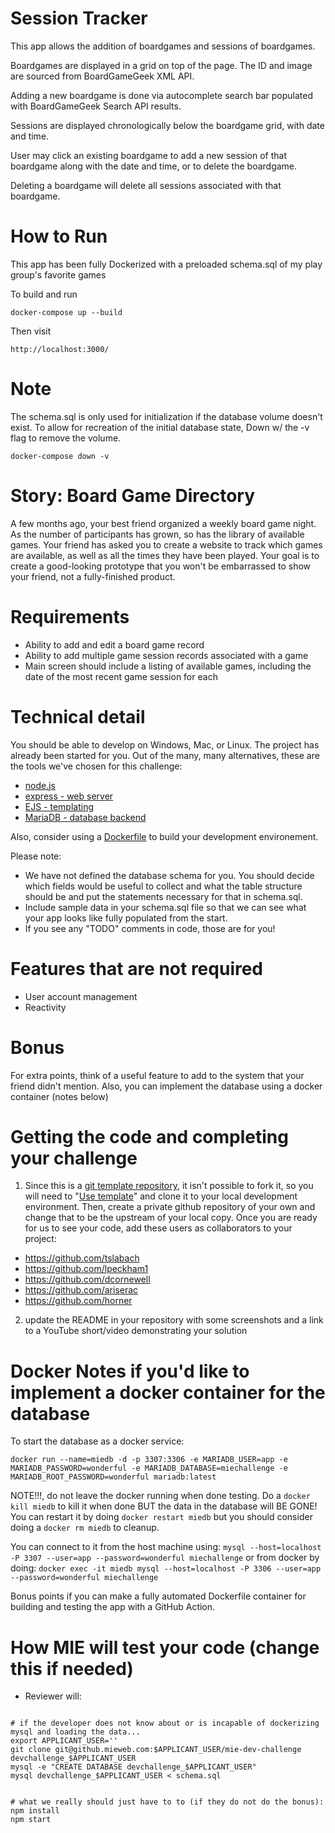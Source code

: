 Session Tracker
=====
This app allows the addition of boardgames and sessions of boardgames.

Boardgames are displayed in a grid on top of the page. The ID and image are sourced from BoardGameGeek XML API.

Adding a new boardgame is done via autocomplete search bar populated with BoardGameGeek Search API results.

Sessions are displayed chronologically below the boardgame grid, with date and time.

User may click an existing boardgame to add a new session of that boardgame along with the date and time, or to delete the boardgame.

Deleting a boardgame will delete all sessions associated with that boardgame.

How to Run
=====
This app has been fully Dockerized with a preloaded schema.sql of my play group's favorite games

To build and run

```
docker-compose up --build
```

Then visit

```
http://localhost:3000/
```


Note
=====
The schema.sql is only used for initialization if the database volume doesn't exist.
To allow for recreation of the initial database state, Down w/ the -v flag to remove the volume.
```
docker-compose down -v
```


Story: Board Game Directory
=====

A few months ago, your best friend organized a weekly board game night. As the number of participants
has grown, so has the library of available games. Your friend has asked you to create a website to
track which games are available, as well as all the times they have been played. Your goal is to
create a good-looking prototype that you won't be embarrassed to show your friend, not a fully-finished
product.

Requirements
=====

* Ability to add and edit a board game record
* Ability to add multiple game session records associated with a game
* Main screen should include a listing of available games, including the date of the most recent game session for each

Technical detail
=====

You should be able to develop on Windows, Mac, or Linux. The project has already been started for you. Out of the many, many alternatives, these are the tools we've chosen for this challenge:

* <a href="https://nodejs.org/en/">node.js</a>
* <a href="https://expressjs.com/">express - web server</a>
* <a href="https://ejs.co/">EJS - templating</a>
* <a href="https://mariadb.org/">MariaDB - database backend</a>

Also, consider using a [Dockerfile](https://docs.docker.com/engine/reference/builder/) to build your development environement.


Please note:

* We have not defined the database schema for you. You should decide which fields would be useful to collect and what the table structure should be and put the statements necessary for that in schema.sql.
* Include sample data in your schema.sql file so that we can see what your app looks like fully populated from the start.
* If you see any "TODO" comments in code, those are for you!

Features that are not required
=====

* User account management
* Reactivity

Bonus
=====

For extra points, think of a useful feature to add to the system that your friend didn't mention. Also, you can implement the database using a docker container (notes below)

Getting the code and completing your challenge
=====

1) Since this is a [git template repository](https://docs.github.com/en/repositories/creating-and-managing-repositories/creating-a-repository-from-a-template), it isn't possible to fork it, so you will need to "[Use template](https://docs.github.com/assets/cb-77734/mw-1440/images/help/repository/use-this-template-button.webp)" and clone it to your local development environment. Then, create a private github repository of your own and change that to be the upstream of your local copy. Once you are ready for us to see your code, add these users as collaborators to your project:

* https://github.com/tslabach
* https://github.com/lpeckham1
* https://github.com/dcornewell
* https://github.com/ariserac
* https://github.com/horner

2) update the README in your repository with some screenshots and a link to a YouTube short/video demonstrating your solution 


Docker Notes if you'd like to implement a docker container for the database
============
To start the database as a docker service:
```
docker run --name=miedb -d -p 3307:3306 -e MARIADB_USER=app -e MARIADB_PASSWORD=wonderful -e MARIADB_DATABASE=miechallenge -e MARIADB_ROOT_PASSWORD=wonderful mariadb:latest
```
NOTE!!!, do not leave the docker running when done testing.  Do a `docker kill miedb` to kill it when done BUT the data in the database will BE GONE!  You can restart it by doing `docker restart miedb` but you should consider doing a `docker rm miedb` to cleanup.

You can connect to it from the host machine using:
`mysql --host=localhost -P 3307 --user=app --password=wonderful miechallenge`
or from docker by doing:
`docker exec -it miedb mysql --host=localhost -P 3306 --user=app --password=wonderful miechallenge`

Bonus points if you can make a fully automated Dockerfile container for building and testing the app with a GitHub Action.


How MIE will test your code (change this if needed)
=====

* Reviewer will:

```

# if the developer does not know about or is incapable of dockerizing mysql and loading the data...
export APPLICANT_USER=''
git clone git@github.mieweb.com:$APPLICANT_USER/mie-dev-challenge devchallenge_$APPLICANT_USER
mysql -e "CREATE DATABASE devchallenge_$APPLICANT_USER"
mysql devchallenge_$APPLICANT_USER < schema.sql


# what we really should just have to to (if they do not do the bonus):
npm install
npm start
```
